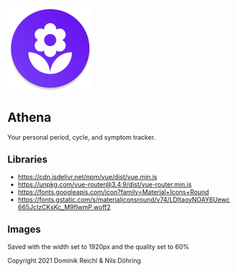 ![Icon](https://raw.githubusercontent.com/Domi04151309/athena/main/pwa/mipmap-xxxhdpi/ic_launcher.png)

# Athena
Your personal period, cycle, and symptom tracker.

## Libraries
- https://cdn.jsdelivr.net/npm/vue/dist/vue.min.js
- https://unpkg.com/vue-router@3.4.9/dist/vue-router.min.js
- https://fonts.googleapis.com/icon?family=Material+Icons+Round
- https://fonts.gstatic.com/s/materialiconsround/v74/LDItaoyNOAY6Uewc665JcIzCKsKc_M9flwmP.woff2

## Images
Saved with the width set to 1920px and the quality set to 60%

Copyright 2021 Dominik Reichl & Nils Döhring
